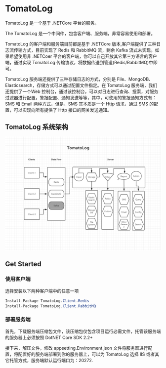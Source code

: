 # TomatoLog
TomatoLog 是一个基于 .NETCore 平台的服务。

The TomatoLog 是一个中间件，包含客户端、服务端，非常容易使用和部署。

TomatoLog 的客户端和服务端目前都是基于 .NETCore 版本,客户端提供了三种日志流传输方式，目前实现了 Redis 和 RabbitMQ 流，剩余 Kafka 流式未实现。如果希望使用非 .NETCoer 平台的客户端，你可以自己开放其它第三方语言的客户端，通过实现 TomatoLog 传输协议，将数据传送到管道(Redis/RabbitMQ)中即可。

TomatoLog 服务端还提供了三种存储日志的方式，分别是 File、MongoDB、Elasticsearch，存储方式可以通过配置文件指定。在 TomatoLog 服务端，我们还提供了一个Web 控制台，通过该控制台，可以对日志进行查询、搜索，对服务过滤器进行配置，警报配置、通知发送等等，其中，可使用的警报通知方式有：SMS 和 Email 两种方式，但是，SMS 其本质是一个 Http 请求，通过 SMS 的配置，可以实现向所有提供了 Http 接口的网关发送通知。

## TomatoLog 系统架构
![foundation](https://github.com/lianggx/pictures/blob/master/TomatoLog/system.png)



## Get Started

### 使用客户端

选择安装以下两种客户端中的任意一项

``` C#
Install-Package TomatoLog.Client.Redis
Install-Package TomatoLog.Client.RabbitMQ
```

### 部署服务端

首先，下载服务端压缩包文件，该压缩包仅包含项目运行必需文件，托管该服务端的服务器上必须按照 DotNET Core SDK 2.2+

接下来，解压文件，修改 appsetting.Environment.json 文件将服务器进行配置，将配置好的服务端部署到你的服务器上，可以为 TomatoLog 选择 IIS 或者其它托管方式，服务端默认运行端口为：20272.
